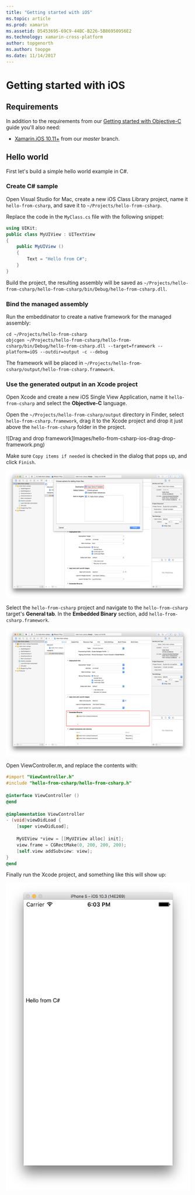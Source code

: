 ```yaml
---
title: "Getting started with iOS"
ms.topic: article
ms.prod: xamarin
ms.assetid: D5453695-69C9-44BC-B226-5B86950956E2
ms.technology: xamarin-cross-platform
author: topgenorth
ms.author: toopge
ms.date: 11/14/2017
---
```


# Getting started with iOS


## Requirements

In addition to the requirements from our [Getting started with Objective-C](~/tools/dotnet-embedding/get-started/objective-c/index.md) guide you'll also need:

* [Xamarin.iOS 10.11+](https://jenkins.mono-project.com/view/Xamarin.MaciOS/job/xamarin-macios-builds-master/) from our _master_ branch.

## Hello world

First let's build a simple hello world example in C#.

### Create C# sample

Open Visual Studio for Mac, create a new iOS Class Library project, name it `hello-from-csharp`, and save it to `~/Projects/hello-from-csharp`.

Replace the code in the `MyClass.cs` file with the following snippet:

```csharp
using UIKit;
public class MyUIView : UITextView
{
	public MyUIView ()
	{
		Text = "Hello from C#";
	}
}
```

Build the project, the resulting assembly will be saved as `~/Projects/hello-from-csharp/hello-from-csharp/bin/Debug/hello-from-csharp.dll`.

### Bind the managed assembly

Run the embeddinator to create a native framework for the managed assembly:

```shell
cd ~/Projects/hello-from-csharp
objcgen ~/Projects/hello-from-csharp/hello-from-csharp/bin/Debug/hello-from-csharp.dll --target=framework --platform=iOS --outdir=output -c --debug
```

The framework will be placed in `~/Projects/hello-from-csharp/output/hello-from-csharp.framework`.

### Use the generated output in an Xcode project

Open Xcode and create a new iOS Single View Application, name it `hello-from-csharp` and select the **Objective-C** language.

Open the `~/Projects/hello-from-csharp/output` directory in Finder, select `hello-from-csharp.framework`, drag it to the Xcode project and drop it just above the `hello-from-csharp` folder in the project.

![Drag and drop framework]Images/hello-from-csharp-ios-drag-drop-framework.png)

Make sure `Copy items if needed` is checked in the dialog that pops up, and click `Finish`.

![Copy items if needed](ios-images/hello-from-csharp-ios-copy-items-if-needed.png)

Select the `hello-from-csharp` project and navigate to the `hello-from-csharp` target's **General tab**. In the **Embedded Binary** section, add `hello-from-csharp.framework`.

![Embedded binaries](ios-images/hello-from-csharp-ios-embedded-binaries.png)

Open ViewController.m, and replace the contents with:

```objective-c
#import "ViewController.h"
#include "hello-from-csharp/hello-from-csharp.h"

@interface ViewController ()
@end

@implementation ViewController
- (void)viewDidLoad {
    [super viewDidLoad];

    MyUIView *view = [[MyUIView alloc] init];
    view.frame = CGRectMake(0, 200, 200, 200);
    [self.view addSubview: view];
}
@end
```

Finally run the Xcode project, and something like this will show up:

![Hello from C# sample running in the simulator](ios-images/hello-from-csharp-ios.png)
